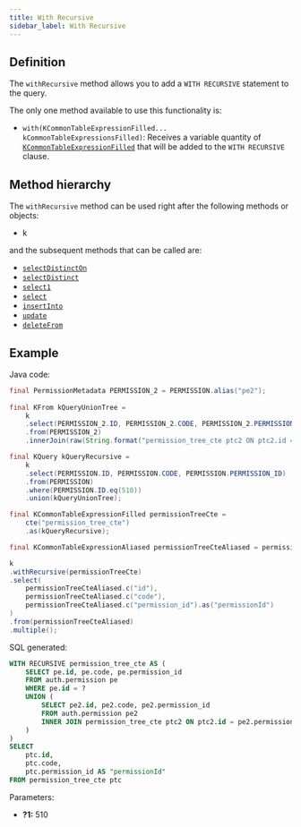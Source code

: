 ```yaml
---
title: With Recursive
sidebar_label: With Recursive
---
```


## Definition

The `withRecursive` method allows you to add a `WITH RECURSIVE` statement to the query.

The only one method available to use this functionality is:

- `with(KCommonTableExpressionFilled... kCommonTableExpressionsFilled)`: Receives a variable quantity of [`KCommonTableExpressionFilled`](/docs/select-statement/clauses/with/introduction) that will be added to the `WITH RECURSIVE` clause.

## Method hierarchy

The `withRecursive` method can be used right after the following methods or objects:

- k

and the subsequent methods that can be called are:

- [`selectDistinctOn`](/docs/select-statement/clauses/select/distinct-on)
- [`selectDistinct`](/docs/select-statement/clauses/select/distinct)
- [`select1`](/docs/select-statement/clauses/select/select1)
- [`select`](/docs/select-statement/clauses/select/)
- [`insertInto`](/docs/select-statement/clauses/select/)
- [`update`](/docs/select-statement/clauses/select/)
- [`deleteFrom`](/docs/select-statement/clauses/select/)

## Example

Java code:

```java
final PermissionMetadata PERMISSION_2 = PERMISSION.alias("pe2");
        
final KFrom kQueryUnionTree = 
    k
    .select(PERMISSION_2.ID, PERMISSION_2.CODE, PERMISSION_2.PERMISSION_ID)
    .from(PERMISSION_2)
    .innerJoin(raw(String.format("permission_tree_cte ptc2 ON ptc2.id = %s", PERMISSION_2.PERMISSION_ID)));

final KQuery kQueryRecursive = 
    k
    .select(PERMISSION.ID, PERMISSION.CODE, PERMISSION.PERMISSION_ID)
    .from(PERMISSION)
    .where(PERMISSION.ID.eq(510))
    .union(kQueryUnionTree);

final KCommonTableExpressionFilled permissionTreeCte =
    cte("permission_tree_cte")
    .as(kQueryRecursive);

final KCommonTableExpressionAliased permissionTreeCteAliased = permissionTreeCte.as("ptc");

k
.withRecursive(permissionTreeCte)
.select(
    permissionTreeCteAliased.c("id"),
    permissionTreeCteAliased.c("code"),
    permissionTreeCteAliased.c("permission_id").as("permissionId")
)
.from(permissionTreeCteAliased)
.multiple();
```

SQL generated:

```sql showLineNumbers
WITH RECURSIVE permission_tree_cte AS (
    SELECT pe.id, pe.code, pe.permission_id
    FROM auth.permission pe 
    WHERE pe.id = ? 
    UNION (
        SELECT pe2.id, pe2.code, pe2.permission_id
        FROM auth.permission pe2
        INNER JOIN permission_tree_cte ptc2 ON ptc2.id = pe2.permission_id
    )
)
SELECT
    ptc.id,
    ptc.code,
    ptc.permission_id AS "permissionId"
FROM permission_tree_cte ptc
```

Parameters:

- **?1:** 510